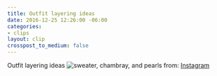 ```yaml
---
title: Outfit layering ideas
date: 2016-12-25 12:26:00 -06:00
categories:
- clips
layout: clip
crosspost_to_medium: false
---
```


Outfit layering ideas
![sweater, chambray, and pearls](https://instagram.fcur1-1.fna.fbcdn.net/t51.2885-15/e15/10955165_658569264265636_346358327_n.jpg?ig_cache_key=OTE4Mjc1MjY0MjIyNTIzMzg3.2)
from: [Instagram](http://ift.tt/2ihkySQ)